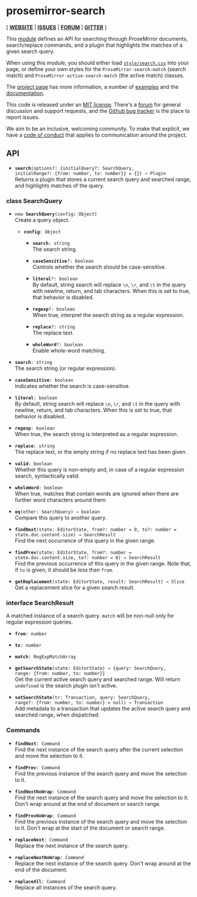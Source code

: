 # prosemirror-search

[ [**WEBSITE**](https://prosemirror.net) | [**ISSUES**](https://github.com/prosemirror/prosemirror/issues) | [**FORUM**](https://discuss.prosemirror.net) | [**GITTER**](https://gitter.im/ProseMirror/prosemirror) ]

This [module](https://prosemirror.net/docs/ref/#search) defines an API
for searching through ProseMirror documents, search/replace commands,
and a plugin that highlights the matches of a given search query.

When using this module, you should either load
[`style/search.css`](https://github.com/ProseMirror/prosemirror-search/blob/master/style/search.css)
into your page, or define your own styles for the
`ProseMirror-search-match` (search match) and
`ProseMirror-active-search-match` (the active match) classes.

The [project page](https://prosemirror.net) has more information, a
number of [examples](https://prosemirror.net/examples/) and the
[documentation](https://prosemirror.net/docs/).

This code is released under an
[MIT license](https://github.com/prosemirror/prosemirror/tree/master/LICENSE).
There's a [forum](http://discuss.prosemirror.net) for general
discussion and support requests, and the
[Github bug tracker](https://github.com/prosemirror/prosemirror/issues)
is the place to report issues.

We aim to be an inclusive, welcoming community. To make that explicit,
we have a [code of
conduct](http://contributor-covenant.org/version/1/1/0/) that applies
to communication around the project.

## API

 * **`search`**`(options?: {initialQuery?: SearchQuery, initialRange?: {from: number, to: number}} = {}) → Plugin`\
   Returns a plugin that stores a current search query and searched
   range, and highlights matches of the query.


### class SearchQuery

 * `new `**`SearchQuery`**`(config: Object)`\
   Create a query object.

    * **`config`**`: Object`

       * **`search`**`: string`\
         The search string.

       * **`caseSensitive`**`?: boolean`\
         Controls whether the search should be case-sensitive.

       * **`literal`**`?: boolean`\
         By default, string search will replace `\n`, `\r`, and `\t` in
         the query with newline, return, and tab characters. When this
         is set to true, that behavior is disabled.

       * **`regexp`**`?: boolean`\
         When true, interpret the search string as a regular expression.

       * **`replace`**`?: string`\
         The replace text.

       * **`wholeWord`**`?: boolean`\
         Enable whole-word matching.

 * **`search`**`: string`\
   The search string (or regular expression).

 * **`caseSensitive`**`: boolean`\
   Indicates whether the search is case-sensitive.

 * **`literal`**`: boolean`\
   By default, string search will replace `\n`, `\r`, and `\t` in
   the query with newline, return, and tab characters. When this
   is set to true, that behavior is disabled.

 * **`regexp`**`: boolean`\
   When true, the search string is interpreted as a regular
   expression.

 * **`replace`**`: string`\
   The replace text, or the empty string if no replace text has
   been given.

 * **`valid`**`: boolean`\
   Whether this query is non-empty and, in case of a regular
   expression search, syntactically valid.

 * **`wholeWord`**`: boolean`\
   When true, matches that contain words are ignored when there are
   further word characters around them.

 * **`eq`**`(other: SearchQuery) → boolean`\
   Compare this query to another query.

 * **`findNext`**`(state: EditorState, from?: number = 0, to?: number = state.doc.content.size) → SearchResult`\
   Find the next occurrence of this query in the given range.

 * **`findPrev`**`(state: EditorState, from?: number = state.doc.content.size, to?: number = 0) → SearchResult`\
   Find the previous occurrence of this query in the given range.
   Note that, if `to` is given, it should be _less_ than `from`.

 * **`getReplacement`**`(state: EditorState, result: SearchResult) → Slice`\
   Get a replacement slice for a given search result.


### interface SearchResult

A matched instance of a search query. `match` will be non-null
only for regular expression queries.

 * **`from`**`: number`

 * **`to`**`: number`

 * **`match`**`: RegExpMatchArray`


 * **`getSearchState`**`(state: EditorState) → {query: SearchQuery, range: {from: number, to: number}}`\
   Get the current active search query and searched range. Will
   return `undefined` is the search plugin isn't active.


 * **`setSearchState`**`(tr: Transaction, query: SearchQuery, range?: {from: number, to: number} = null) → Transaction`\
   Add metadata to a transaction that updates the active search query
   and searched range, when dispatched.


### Commands

 * **`findNext`**`: Command`\
   Find the next instance of the search query after the current
   selection and move the selection to it.


 * **`findPrev`**`: Command`\
   Find the previous instance of the search query and move the
   selection to it.


 * **`findNextNoWrap`**`: Command`\
   Find the next instance of the search query and move the selection
   to it. Don't wrap around at the end of document or search range.


 * **`findPrevNoWrap`**`: Command`\
   Find the previous instance of the search query and move the
   selection to it. Don't wrap at the start of the document or search
   range.


 * **`replaceNext`**`: Command`\
   Replace the next instance of the search query.


 * **`replaceNextNoWrap`**`: Command`\
   Replace the next instance of the search query. Don't wrap around
   at the end of the document.


 * **`replaceAll`**`: Command`\
   Replace all instances of the search query.


